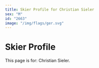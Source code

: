 ```yaml
---
title: Skier Profile for Christian Sieler
sex: "M"
id: "2663"
image: "/img/flags/ger.svg" 
---
```


# Skier Profile

This page is for: Christian Sieler.
    